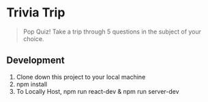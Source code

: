 # Trivia Trip

> Pop Quiz! Take a trip through 5 questions in the subject of your choice.

## Development

1. Clone down this project to your local machine
2. npm install
3. To Locally Host, npm run react-dev & npm run server-dev
